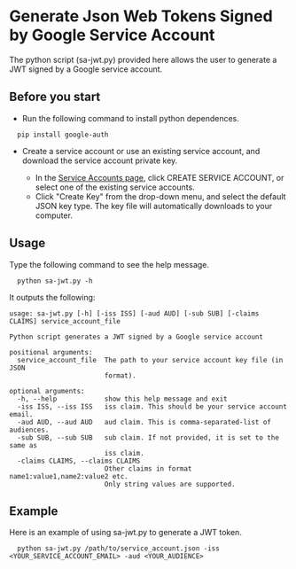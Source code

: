 # Generate Json Web Tokens Signed by Google Service Account

The python script (sa-jwt.py) provided here allows the user to generate a JWT signed
by a Google service account.

## Before you start

- Run the following command to install python dependences.
```
  pip install google-auth
```

- Create a service account or use an existing service account, and download the service account private key.

  - In the [Service Accounts page](https://console.cloud.google.com/iam-admin/serviceaccounts),
  click CREATE SERVICE ACCOUNT, or select one of the existing service accounts.
  - Click "Create Key" from the drop-down menu, and select the default JSON key type. The key file
    will automatically downloads to your computer.

## Usage

Type the following command to see the help message.

```
  python sa-jwt.py -h
```

It outputs the following:
```
usage: sa-jwt.py [-h] [-iss ISS] [-aud AUD] [-sub SUB] [-claims CLAIMS] service_account_file

Python script generates a JWT signed by a Google service account

positional arguments:
  service_account_file  The path to your service account key file (in JSON
                        format).

optional arguments:
  -h, --help            show this help message and exit
  -iss ISS, --iss ISS   iss claim. This should be your service account email.
  -aud AUD, --aud AUD   aud claim. This is comma-separated-list of audiences.
  -sub SUB, --sub SUB   sub claim. If not provided, it is set to the same as
                        iss claim.
  -claims CLAIMS, --claims CLAIMS
                        Other claims in format name1:value1,name2:value2 etc.
                        Only string values are supported.                        
```

## Example

Here is an example of using sa-jwt.py to generate a JWT token.
```
  python sa-jwt.py /path/to/service_account.json -iss <YOUR_SERVICE_ACCOUNT_EMAIL> -aud <YOUR_AUDIENCE>
```
